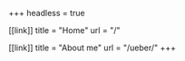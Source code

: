 +++
headless = true

[[link]]
title = "Home"
url = "/"

[[link]]
title = "About me"
url = "/ueber/"
+++
